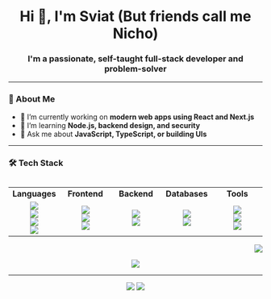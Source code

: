 <h1 align="center">Hi 👋, I'm Sviat <span>(But friends call me Nicho)</span></h1>
<h3 align="center">I'm a passionate, self-taught full-stack developer and problem-solver</h3>

---

### 🧠 About Me

- 🔭 I’m currently working on **modern web apps using React and Next.js**
- 🌱 I’m learning **Node.js, backend design, and security**
- 💬 Ask me about **JavaScript, TypeScript, or building UIs**

---

### 🛠️ Tech Stack

<table align="left" width="100%" style="table-layout: fixed;">
  <tr>
    <td width="20%" align="center"><strong>Languages</strong></td>
    <td width="20%" align="center"><strong>Frontend</strong></td>
    <td width="20%" align="center"><strong>Backend</strong></td>
    <td width="20%" align="center"><strong>Databases</strong></td>
    <td width="20%" align="center"><strong>Tools</strong></td>
  </tr>
  <tr>
    <td align="center">
      <img src="https://img.shields.io/badge/JavaScript-F7DF1E?style=flat-square&logo=javascript&logoColor=black" /><br/>
      <img src="https://img.shields.io/badge/TypeScript-3178C6?style=flat-square&logo=typescript&logoColor=white" /><br/>
      <img src="https://img.shields.io/badge/HTML5-E34F26?style=flat-square&logo=html5&logoColor=white" /><br/>
      <img src="https://img.shields.io/badge/CSS3-1572B6?style=flat-square&logo=css3&logoColor=white" />
    </td>
    <td align="center">
      <img src="https://img.shields.io/badge/React-20232A?style=flat-square&logo=react&logoColor=61DAFB" /><br/>
      <img src="https://img.shields.io/badge/Next.js-000000?style=flat-square&logo=nextdotjs&logoColor=white" /><br/>
      <img src="https://img.shields.io/badge/Tailwind_CSS-38B2AC?style=flat-square&logo=tailwind-css&logoColor=white" />
    </td>
    <td align="center">
      <img src="https://img.shields.io/badge/Node.js-339933?style=flat-square&logo=nodedotjs&logoColor=white" /><br/>
      <img src="https://img.shields.io/badge/Express.js-000000?style=flat-square&logo=express&logoColor=white" />
    </td>
    <td align="center">
      <img src="https://img.shields.io/badge/MongoDB-47A248?style=flat-square&logo=mongodb&logoColor=white" /><br/>
      <img src="https://img.shields.io/badge/PostgreSQL-4169E1?style=flat-square&logo=postgresql&logoColor=white" />
    </td>
    <td align="center">
      <img src="https://img.shields.io/badge/Git-F05032?style=flat-square&logo=git&logoColor=white" /><br/>
      <img src="https://img.shields.io/badge/GitHub-181717?style=flat-square&logo=github&logoColor=white" /><br/>
      <img src="https://img.shields.io/badge/Figma-F24E1E?style=flat-square&logo=figma&logoColor=white" />
    </td>
  </tr>
</table>

<p align="right">
  <img src="https://github-readme-stats.vercel.app/api/top-langs/?username=DFirenice&show_icons=true&theme=react&hide_border=true&layout=compact" />
</p>

<p align="center">
  <img src="https://skillicons.dev/icons?i=js,ts,react,nextjs,nodejs,express,html,css,tailwind,figma,mongodb,postgres,git,github" />
</p>

---

<p align="center">
  <img src="https://github-readme-stats.vercel.app/api?username=DFirenice&show_icons=true&theme=react&hide_border=true" />
  <img src="https://github-readme-streak-stats.herokuapp.com/?user=DFirenice&theme=react&hide_border=true" />
</p>
